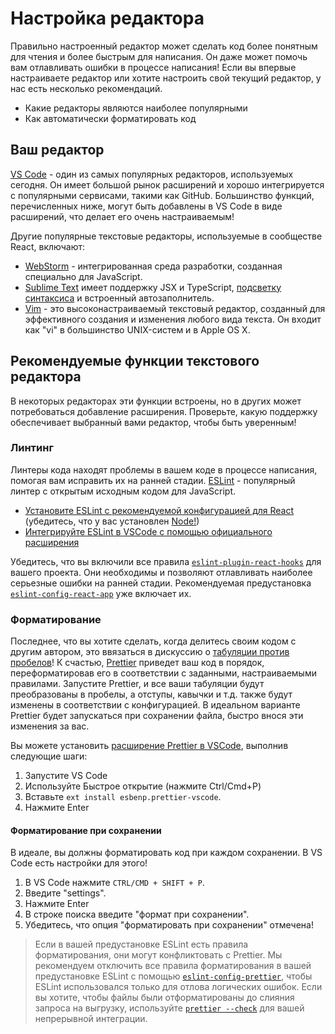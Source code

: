 # Настройка редактора

Правильно настроенный редактор может сделать код более понятным для чтения и более быстрым для написания. Он даже может помочь вам отлавливать ошибки в процессе написания! Если вы впервые настраиваете редактор или хотите настроить свой текущий редактор, у нас есть несколько рекомендаций.

-   Какие редакторы являются наиболее популярными
-   Как автоматически форматировать код

## Ваш редактор

[VS Code](https://code.visualstudio.com/) - один из самых популярных редакторов, используемых сегодня. Он имеет большой рынок расширений и хорошо интегрируется с популярными сервисами, такими как GitHub. Большинство функций, перечисленных ниже, могут быть добавлены в VS Code в виде расширений, что делает его очень настраиваемым!

Другие популярные текстовые редакторы, используемые в сообществе React, включают:

-   [WebStorm](https://www.jetbrains.com/webstorm/) - интегрированная среда разработки, созданная специально для JavaScript.
-   [Sublime Text](https://www.sublimetext.com/) имеет поддержку JSX и TypeScript, [подсветку синтаксиса](https://stackoverflow.com/a/70960574/458193) и встроенный автозаполнитель.
-   [Vim](https://www.vim.org/) - это высоконастраиваемый текстовый редактор, созданный для эффективного создания и изменения любого вида текста. Он входит как "vi" в большинство UNIX-систем и в Apple OS X.

## Рекомендуемые функции текстового редактора

В некоторых редакторах эти функции встроены, но в других может потребоваться добавление расширения. Проверьте, какую поддержку обеспечивает выбранный вами редактор, чтобы быть уверенным!

### Линтинг

Линтеры кода находят проблемы в вашем коде в процессе написания, помогая вам исправить их на ранней стадии. [ESLint](https://eslint.org/) - популярный линтер с открытым исходным кодом для JavaScript.

-   [Установите ESLint с рекомендуемой конфигурацией для React](https://www.npmjs.com/package/eslint-config-react-app) (убедитесь, что у вас установлен [Node!](https://nodejs.org/en/download/current/))
-   [Интегрируйте ESLint в VSCode с помощью официального расширения](https://marketplace.visualstudio.com/items?itemName=dbaeumer.vscode-eslint)

Убедитесь, что вы включили все правила [`eslint-plugin-react-hooks`](https://www.npmjs.com/package/eslint-plugin-react-hooks) для вашего проекта. Они необходимы и позволяют отлавливать наиболее серьезные ошибки на ранней стадии. Рекомендуемая предустановка [`eslint-config-react-app`](https://www.npmjs.com/package/eslint-config-react-app) уже включает их.

### Форматирование

Последнее, что вы хотите сделать, когда делитесь своим кодом с другим автором, это ввязаться в дискуссию о [табуляции против пробелов](https://www.google.com/search?q=tabs+vs+пробелы)! К счастью, [Prettier](https://prettier.io/) приведет ваш код в порядок, переформатировав его в соответствии с заданными, настраиваемыми правилами. Запустите Prettier, и все ваши табуляции будут преобразованы в пробелы, а отступы, кавычки и т.д. также будут изменены в соответствии с конфигурацией. В идеальном варианте Prettier будет запускаться при сохранении файла, быстро внося эти изменения за вас.

Вы можете установить [расширение Prettier в VSCode](https://marketplace.visualstudio.com/items?itemName=esbenp.prettier-vscode), выполнив следующие шаги:

1. Запустите VS Code
2. Используйте Быстрое открытие (нажмите Ctrl/Cmd+P)
3. Вставьте `ext install esbenp.prettier-vscode`.
4. Нажмите Enter

#### Форматирование при сохранении

В идеале, вы должны форматировать код при каждом сохранении. В VS Code есть настройки для этого!

1. В VS Code нажмите `CTRL/CMD + SHIFT + P`.
2. Введите "settings".
3. Нажмите Enter
4. В строке поиска введите "формат при сохранении".
5. Убедитесь, что опция "форматировать при сохранении" отмечена!

> Если в вашей предустановке ESLint есть правила форматирования, они могут конфликтовать с Prettier. Мы рекомендуем отключить все правила форматирования в вашей предустановке ESLint с помощью [`eslint-config-prettier`](https://github.com/prettier/eslint-config-prettier), чтобы ESLint использовался только для отлова логических ошибок. Если вы хотите, чтобы файлы были отформатированы до слияния запроса на выгрузку, используйте [`prettier --check`](https://prettier.io/docs/en/cli.html#--check) для вашей непрерывной интеграции.
